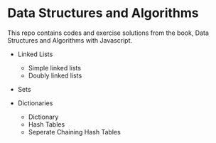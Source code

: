 # Data Structures and Algorithms

This repo contains codes and exercise solutions from the book, Data Structures and Algorithms with Javascript.

- Linked Lists

  - Simple linked lists
  - Doubly linked lists

- Sets

- Dictionaries
  - Dictionary
  - Hash Tables
  - Seperate Chaining Hash Tables
